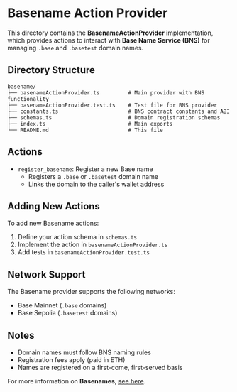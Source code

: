 # Basename Action Provider

This directory contains the **BasenameActionProvider** implementation, which provides actions to interact with **Base Name Service (BNS)** for managing `.base` and `.basetest` domain names.

## Directory Structure

```
basename/
├── basenameActionProvider.ts         # Main provider with BNS functionality
├── basenameActionProvider.test.ts    # Test file for BNS provider
├── constants.ts                      # BNS contract constants and ABI
├── schemas.ts                        # Domain registration schemas
├── index.ts                          # Main exports
└── README.md                         # This file
```

## Actions

- `register_basename`: Register a new Base name
  - Registers a `.base` or `.basetest` domain name
  - Links the domain to the caller's wallet address

## Adding New Actions

To add new Basename actions:

1. Define your action schema in `schemas.ts`
2. Implement the action in `basenameActionProvider.ts`
3. Add tests in `basenameActionProvider.test.ts`

## Network Support

The Basename provider supports the following networks:

- Base Mainnet (`.base` domains)
- Base Sepolia (`.basetest` domains)

## Notes

- Domain names must follow BNS naming rules
- Registration fees apply (paid in ETH)
- Names are registered on a first-come, first-served basis

For more information on **Basenames**, [see here](https://www.base.org/names).
